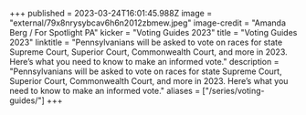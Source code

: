 +++
published = 2023-03-24T16:01:45.988Z
image = "external/79x8nrysybcav6h6n2012zbmew.jpeg"
image-credit = "Amanda Berg / For Spotlight PA"
kicker = "Voting Guides 2023"
title = "Voting Guides 2023"
linktitle = "Pennsylvanians will be asked to vote on races for state Supreme Court, Superior Court, Commonwealth Court, and more in 2023. Here’s what you need to know to make an informed vote."
description = "Pennsylvanians will be asked to vote on races for state Supreme Court, Superior Court, Commonwealth Court, and more in 2023. Here’s what you need to know to make an informed vote."
aliases = ["/series/voting-guides/"]
+++
